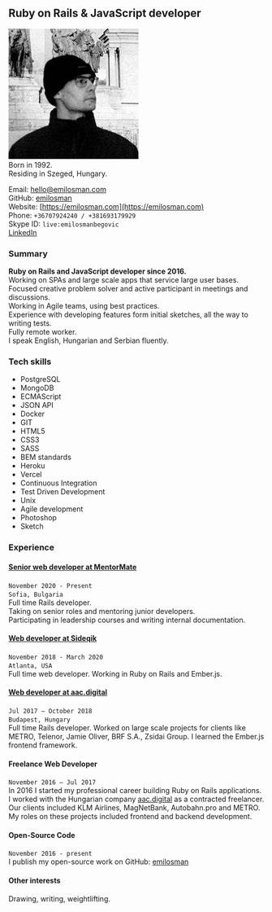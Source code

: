 ## Ruby on Rails & JavaScript developer
![profile picture](/assets/images/profile.jpg)  
Born in 1992.  
Residing in Szeged, Hungary.

Email: [hello@emilosman.com](mailto:hello@emilosman.com)  
GitHub: [emilosman](https://www.github.com/emilosman)  
Website: [https://emilosman.com](https://emilosman.com)  
Phone: `+36707924240 / +381693179929`  
Skype ID: `live:emilosmanbegovic`  
[LinkedIn](https://www.linkedin.com/in/emil-osmanbegovi%C4%87-357579123/)

### Summary
**Ruby on Rails and JavaScript developer since 2016.**  
Working on SPAs and large scale apps that service large user bases.  
Focused creative problem solver and active participant in meetings and discussions.  
Working in Agile teams, using best practices.  
Experience with developing features form initial sketches, all the way to writing tests.  
Fully remote worker.  
I speak English, Hungarian and Serbian fluently.

### Tech skills
- PostgreSQL
- MongoDB
- ECMAScript
- JSON API
- Docker
- GIT
- HTML5
- CSS3
- SASS
- BEM standards
- Heroku
- Vercel
- Continuous Integration
- Test Driven Development
- Unix
- Agile development
- Photoshop
- Sketch

### Experience

#### [Senior web developer at MentorMate](https://mentormate.com/)
`November 2020 - Present`  
`Sofia, Bulgaria`  
Full time Rails developer.  
Taking on senior roles and mentoring junior developers.  
Participating in leadership courses and writing internal documentation.

#### [Web developer at Sideqik](https://www.sideqik.com/)
`November 2018 - March 2020`  
`Atlanta, USA`  
Full time web developer. Working in Ruby on Rails and Ember.js.

#### [Web developer at aac.digital](http://aac.digital/)
`Jul 2017 – October 2018`  
`Budapest, Hungary`  
Full time Rails developer. Worked on large scale projects for clients like METRO, Telenor,  Jamie Oliver, BRF S.A., Zsidai Group.
I learned the Ember.js frontend framework.

#### Freelance Web Developer
`November 2016 – Jul 2017`  
In 2016 I started my professional career building Ruby on Rails applications.
I worked with the Hungarian company [aac.digital](http://aac.digital/) as a contracted freelancer. Our clients included KLM Airlines, MagNetBank, Autobahn.pro and METRO. My roles on these projects included frontend and backend development.

#### Open-Source Code
`November 2016 - present`  
I publish my open-source work on GitHub:
[emilosman](https://www.github.com/emilosman)

#### Other interests
Drawing, writing, weightlifting.
